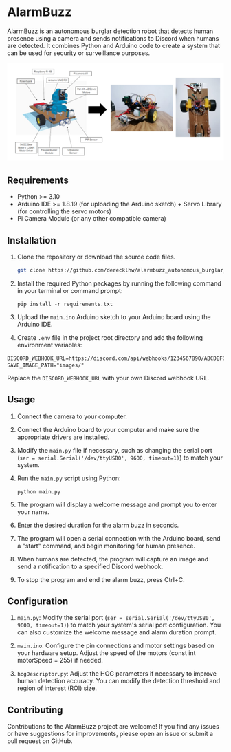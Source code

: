 # AlarmBuzz

AlarmBuzz is an autonomous burglar detection robot that detects human presence using a camera and sends notifications to Discord when humans are detected. It combines Python and Arduino code to create a system that can be used for security or surveillance purposes.

![AlarmBuzz Robot](images/alarmbuzz_robot.png)

## Requirements

- Python >= 3.10
- Arduino IDE >= 1.8.19 (for uploading the Arduino sketch) + Servo Library (for controlling the servo motors)
- Pi Camera Module (or any other compatible camera)

## Installation

1. Clone the repository or download the source code files.

   ```bash
   git clone https://github.com/derecklhw/alarmbuzz_autonomous_burglar_detection_robot.git
   ```

2. Install the required Python packages by running the following command in your terminal or command prompt:

   ```shell
   pip install -r requirements.txt
   ```

3. Upload the `main.ino` Arduino sketch to your Arduino board using the Arduino IDE.

4. Create `.env` file in the project root directory and add the following environment variables:

```shell
DISCORD_WEBHOOK_URL=https://discord.com/api/webhooks/1234567890/ABCDEFGHIJKLMN1234567890
SAVE_IMAGE_PATH="images/"
```

Replace the `DISCORD_WEBHOOK_URL` with your own Discord webhook URL.

## Usage

1. Connect the camera to your computer.

2. Connect the Arduino board to your computer and make sure the appropriate drivers are installed.

3. Modify the `main.py` file if necessary, such as changing the serial port (`ser = serial.Serial('/dev/ttyUSB0', 9600, timeout=1)`) to match your system.

4. Run the `main.py` script using Python:

   ```shell
   python main.py
   ```

5. The program will display a welcome message and prompt you to enter your name.

6. Enter the desired duration for the alarm buzz in seconds.

7. The program will open a serial connection with the Arduino board, send a "start" command, and begin monitoring for human presence.

8. When humans are detected, the program will capture an image and send a notification to a specified Discord webhook.

9. To stop the program and end the alarm buzz, press Ctrl+C.

## Configuration

1. `main.py`: Modify the serial port (`ser = serial.Serial('/dev/ttyUSB0', 9600, timeout=1)`) to match your system's serial port configuration. You can also customize the welcome message and alarm duration prompt.

2. `main.ino`: Configure the pin connections and motor settings based on your hardware setup. Adjust the speed of the motors (const int motorSpeed = 255) if needed.

3. `hogDescriptor.py`: Adjust the HOG parameters if necessary to improve human detection accuracy. You can modify the detection threshold and region of interest (ROI) size.

## Contributing

Contributions to the AlarmBuzz project are welcome! If you find any issues or have suggestions for improvements, please open an issue or submit a pull request on GitHub.
